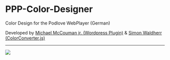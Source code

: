 PPP-Color-Designer
==================

Color Design for the Podlove WebPlayer (German) 

Developed by <a href="https://github.com/McCouman/PPP-Color-Designer/">Michael McCouman jr. (Wordpress Plugin)</a> & <a href="https://github.com/SimonWaldherr">Simon Waldherr</a> <a href="https://github.com/SimonWaldherr/ColorConverter.js">(ColorConverter.js)</a>
<hr />
<img src="https://raw.github.com/McCouman/PPP-Color-Designer/master/ppp-color-designer/screenshot.png" />


